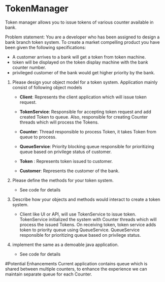 # TokenManager
Token manager allows you to issue tokens of various counter available in bank. 

Problem statement:
You are a developer who has been assigned to design a bank branch token system. To create a market compelling product you have been given the following specifications:
- A customer arrives to a bank will get a token from token machine.
- token will be displayed on the token display machine with the bank counter number.
- privileged customer of the bank would get higher priority by the bank.

1) Please design your object model for a token system.
Application mainly consist of following object models
    - **Client**: 
      Represents the client application which will issue token request.

    - **TokenService**: 
     Responsible for accepting token request and add created Token to queue. Also, responsible for creating Counter threads which will process the Tokens.
     
    - **Counter**: Thread responsible to process Token, it takes Token from queue to process.
     
    - **QueueService**: Priority blocking queue responsible for prioritizing queue based on privilege status of customer.  
    
    - **Token** : Represents token issued to customer.
    
    - **Customer**: Represents the customer of the bank.


2) Please define the methods for your token system. 
   - See code for details
   
3) Describe how your objects and methods would interact to create a token system.
   - Client like UI or API, will use TokenService to issue token. TokenService initialized the system with Counter threads which will process the issued Tokens. 
   On receiving token, token service adds token to priority queue using QueueService. QueueService responsible for prioritizing queue based on privilege status.  
4) implement the same as a demoable java application.
   - See code for details
 
 
 #Potential Enhancements
 Current application contains queue which is shared between multiple counters, to enhance the experience we can maintain separate queue for each Counter.
